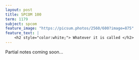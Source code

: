```yaml
---
layout: post
title: SPCOM 100
term: 1179
subject: spcom
feature_image: "https://picsum.photos/2560/600?image=875"
feature_text: |
    <h2 style="color:white;"> Whatever it is called </h2>
---
```


Partial notes coming soon...
